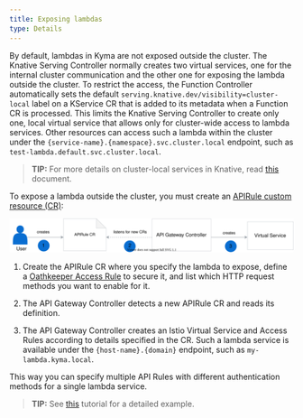 ```yaml
---
title: Exposing lambdas
type: Details
---
```


By default, lambdas in Kyma are not exposed outside the cluster. The Knative Serving Controller normally creates two virtual services, one for the internal cluster communication and the other one for exposing the lambda outside the cluster. To restrict the access, the Function Controller automatically sets the default `serving.knative.dev/visibility=cluster-local` label on a KService CR that is added to its metadata when a Function CR is processed. This limits the Knative Serving Controller to create only one, local virtual service that allows only for cluster-wide access to lambda services. Other resources can access such a lambda within the cluster under the `{service-name}.{namespace}.svc.cluster.local` endpoint, such as `test-lambda.default.svc.cluster.local`.

> **TIP:** For more details on cluster-local services in Knative, read [this](https://knative.dev/docs/serving/cluster-local-route/) document.

To expose a lambda outside the cluster, you must create an [APIRule custom resource (CR)](/components/api-gateway-v2#custom-resource-api-rule):

![Expose a lambda service](./assets/api-rules.svg)

1. Create the APIRule CR where you specify the lambda to expose, define a [Oathkeeper Access Rule](/components/api-gateway-v2/#details-available-security-options) to secure it, and list which HTTP request methods you want to enable for it.

2. The API Gateway Controller detects a new APIRule CR and reads its definition.

3. The API Gateway Controller creates an Istio Virtual Service and Access Rules according to details specified in the CR. Such a lambda service is available under the `{host-name}.{domain}` endpoint, such as `my-lambda.kyma.local`.

This way you can specify multiple API Rules with different authentication methods for a single lambda service.

> **TIP:** See [this](#tutorials-expose-a-lambda-with-an-api-rule) tutorial for a detailed example.
